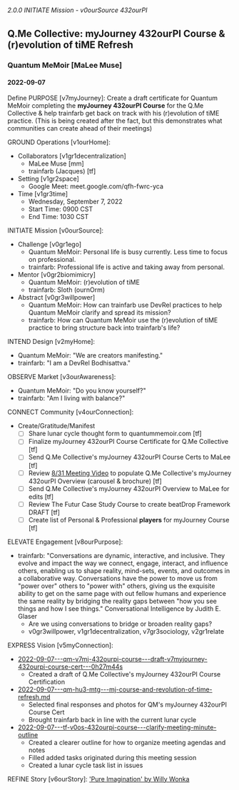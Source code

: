 ###### 2.0.0 INITIATE Mission - v0ourSource 432ourPI
## Q.Me Collective: myJourney 432ourPI Course & (r)evolution of tiME Refresh
### Quantum MeMoir [MaLee Muse]
#### 2022-09-07

Define PURPOSE [v7myJourney]: Create a draft certificate for Quantum MeMoir completing the **myJourney 432ourPI Course** for the Q.Me Collective & help trainfarb get back on track with his (r)evolution of tiME practice. (This is being created after the fact, but this demonstrates what communities can create ahead of their meetings)

GROUND Operations [v1ourHome]: 
- Collaborators [v1gr1decentralization]
  - MaLee Muse [mm]
  - trainfarb (Jacques) [tf]
- Setting [v1gr2space]
  - Google Meet: meet.google.com/qfh-fwrc-yca
- Time [v1gr3time]
  - Wednesday, September 7, 2022
  - Start Time: 0900 CST
  - End Time: 1030 CST

INITIATE Mission [v0ourSource]:
- Challenge [v0gr1ego]
  - Quantum MeMoir: Personal life is busy currently. Less time to focus on professional.
  - trainfarb: Professional life is active and taking away from personal.
- Mentor [v0gr2biomimicry]
  - Quantum MeMoir: (r)evolution of tiME
  - trainfarb: Sloth (ournOrm)
- Abstract [v0gr3willpower]
  - Quantum MeMoir: How can trainfarb use DevRel practices to help Quantum MeMoir clarify and spread its mission?
  - trainfarb: How can Quantum MeMoir use the (r)evolution of tiME practice to bring structure back into trainfarb's life?

INTEND Design [v2myHome]:
- Quantum MeMoir: "We are creators manifesting."
- trainfarb: "I am a DevRel Bodhisattva."

OBSERVE Market [v3ourAwareness]:
- Quantum MeMoir: "Do you know yourself?"
- trainfarb: "Am I living with balance?"

CONNECT Community [v4ourConnection]:
- Create/Gratitude/Manifest
  - [ ] Share lunar cycle thought form to quantummemoir.com [tf]
  - [ ] Finalize myJourney 432ourPI Course Certificate for Q.Me Collective [tf]
  - [ ] Send Q.Me Collective's myJourney 432ourPI Course Certs to MaLee [tf]
  - [ ] Review [8/31 Meeting Video](https://drive.google.com/file/d/1VA-IJQcItJNcFLz-zjCG7yEWAW_3pNiv/view?usp=sharing) to populate Q.Me Collective's myJourney 432ourPI Overview (carousel & brochure) [tf]
  - [ ] Send Q.Me Collective's myJourney 432ourPI Overview to MaLee for edits [tf]
  - [ ] Review The Futur Case Study Course to create beatDrop Framework DRAFT [tf]
  - [ ] Create list of Personal & Professional **players** for myJourney Course [tf]

ELEVATE Engagement [v8ourPurpose]:
- trainfarb: "Conversations are dynamic, interactive, and inclusive. They evolve and impact the way we connect, engage, interact, and influence others, enabling us to shape reality, mind-sets, events, and outcomes in a collaborative way. Conversations have the power to move us from "power over" others to "power with" others, giving us the exquisite ability to get on the same page with out fellow humans and experience the same reality by bridging the reality gaps between "how you see things and how I see things." Conversational Intelligence by Judith E. Glaser
  - Are we using conversations to bridge or broaden reality gaps?
  - v0gr3willpower, v1gr1decentralization, v7gr3sociology, v2gr1relate

EXPRESS Vision [v5myConnection]:
- [2022-09-07---qm-v7mj-432ourpi-course---draft-v7myjourney-432ourpi-course-cert---0h27m44s](https://www.loom.com/share/6f8bf9c7c6164df08679df12e8f4711e)
  - Created a draft of Q.Me Collective's myJourney 432ourPI Course Certification
- [2022-09-07---qm-hu3-mtg---mj-course-and-revolution-of-time-refresh.md]()
  - Selected final responses and photos for QM's myJourney 432ourPI Course Cert
  - Brought trainfarb back in line with the current lunar cycle
- [2022-09-07---tf-v0os-432ourpi-course---clarify-meeting-minute-outline](https://www.loom.com/share/4ce7a4d3cf934472a315689591ec1367)
  - Created a clearer outline for how to organize meeting agendas and notes
  - Filled added tasks originated during this meeting session
  - Created a lunar cycle task list in issues

REFINE Story [v6ourStory]: ['Pure Imagination' by Willy Wonka](https://youtu.be/LIYNk4ARUR8)






